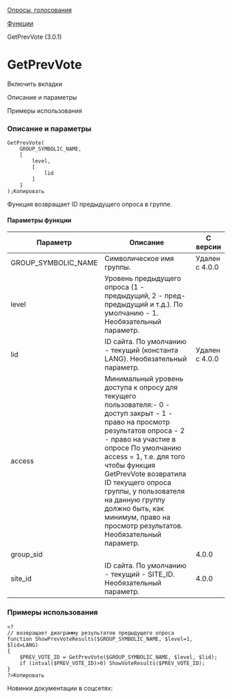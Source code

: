 [Опросы, голосования](/api_help/vote/index.php)

[Функции](/api_help/vote/function/index.php)

GetPrevVote (3.0.1)

GetPrevVote
===========

Включить вкладки

Описание и параметры

Примеры использования

### Описание и параметры

```
GetPrevVote(
	GROUP_SYMBOLIC_NAME, 
	[
		level, 
		[
			lid
		]
	]
);Копировать
```

Функция возвращает ID предыдущего опроса в группе.

#### Параметры функции

| Параметр | Описание | С версии |
| --- | --- | --- |
| GROUP\_SYMBOLIC\_NAME | Символическое имя группы. | Удален с 4.0.0 |
| level | Уровень предыдущего опроса (1 - предыдущий, 2 - пред- предыдущий и т.д.). По умолчанию - 1. Необязательный параметр. |  |
| lid | ID сайта. По умолчанию - текущий (константа LANG). Необязательный параметр. | Удален с 4.0.0 |
| access | Минимальный уровень доступа к опросу для текущего пользователя:- 0 - доступ закрыт - 1 - право на просмотр результатов опроса - 2 - право на участие в опросе По умолчанию access = 1, т.е. для того чтобы функция GetPrevVote возвратила ID текущего опроса группы, у пользователя на данную группу должно быть, как минимум, право на просмотр результатов. Необязательный параметр. |  |
| group\_sid |  | 4.0.0 |
| site\_id | ID сайта. По умолчанию - текущий - SITE\_ID. Необязательный параметр. | 4.0.0 |

### Примеры использования

```
<?
// возвращает диаграмму результатов предыдущего опроса
function ShowPrevVoteResults($GROUP_SYMBOLIC_NAME, $level=1, $lid=LANG)
{
	$PREV_VOTE_ID = GetPrevVote($GROUP_SYMBOLIC_NAME, $level, $lid);
	if (intval($PREV_VOTE_ID)>0) ShowVoteResults($PREV_VOTE_ID);
}
?>Копировать
```

Новинки документации в соцсетях: